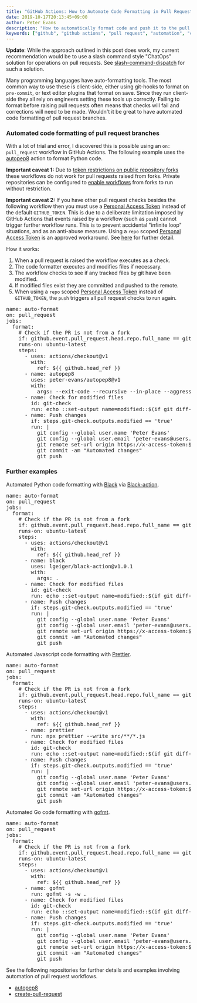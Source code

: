 ```yaml
---
title: "GitHub Actions: How to Automate Code Formatting in Pull Requests"
date: 2019-10-17T20:13:45+09:00
author: Peter Evans
description: "How to automatically format code and push it to the pull request branch with GitHub Actions"
keywords: ["github", "github actions", "pull request", "automation", "code formatting", "autopep8", "black", "prettier", "gofmt"]
---
```


**Update**: While the approach outlined in this post does work, my current recommendation would be to use a slash command style "ChatOps" solution for operations on pull requests. See [slash-command-dispatch](https://github.com/peter-evans/slash-command-dispatch) for such a solution.

Many programming languages have auto-formatting tools. The most common way to use these is client-side, either using git-hooks to format on `pre-commit`, or text editor plugins that format on save. Since they run client-side they all rely on engineers setting these tools up correctly. Failing to format before raising pull requests often means that checks will fail and corrections will need to be made. Wouldn't it be great to have automated code formatting of pull request branches.

### Automated code formatting of pull request branches

With a lot of trial and error, I discovered this is possible using an `on: pull_request` workflow in GitHub Actions. The following example uses the [autopep8](https://github.com/peter-evans/autopep8) action to format Python code.

**Important caveat 1:** Due to [token restrictions on public repository forks](https://docs.github.com/en/actions/configuring-and-managing-workflows/authenticating-with-the-github_token#permissions-for-the-github_token) these workflows do not work for pull requests raised from forks.
Private repositories can be configured to [enable workflows](https://docs.github.com/en/github/administering-a-repository/disabling-or-limiting-github-actions-for-a-repository#enabling-workflows-for-private-repository-forks) from forks to run without restriction.

**Important caveat 2:** If you have other pull request checks besides the following workflow then you must use a [Personal Access Token](https://docs.github.com/en/github/authenticating-to-github/creating-a-personal-access-token) instead of the default `GITHUB_TOKEN`.
This is due to a deliberate limitation imposed by GitHub Actions that events raised by a workflow (such as `push`) cannot trigger further workflow runs.
This is to prevent accidental "infinite loop" situations, and as an anti-abuse measure.
Using a `repo` scoped [Personal Access Token](https://docs.github.com/en/github/authenticating-to-github/creating-a-personal-access-token) is an approved workaround. See [here](https://github.com/peter-evans/create-pull-request/blob/master/docs/concepts-guidelines.md#triggering-further-workflow-runs) for further detail.

How it works:

1. When a pull request is raised the workflow executes as a check.
2. The code formatter executes and modifies files if necessary.
3. The workflow checks to see if any tracked files by git have been modified.
4. If modified files exist they are committed and pushed to the remote.
5. When using a `repo` scoped [Personal Access Token](https://docs.github.com/en/github/authenticating-to-github/creating-a-personal-access-token) instead of `GITHUB_TOKEN`, the `push` triggers all pull request checks to run again.

<div class="highlight highlight-source-yaml"><pre><span class="pl-ent">name</span>: <span class="pl-s">auto-format</span>
<span class="pl-ent">on</span>: <span class="pl-s">pull_request</span>
<span class="pl-ent">jobs</span>:
  <span class="pl-ent">format</span>:
    <span class="pl-c"><span class="pl-c">#</span> Check if the PR is not from a fork</span>
    <span class="pl-ent">if</span>: <span class="pl-s">github.event.pull_request.head.repo.full_name == github.repository</span>
    <span class="pl-ent">runs-on</span>: <span class="pl-s">ubuntu-latest</span>
    <span class="pl-ent">steps</span>:
      - <span class="pl-ent">uses</span>: <span class="pl-s">actions/checkout@v1</span>
        <span class="pl-ent">with</span>:
          <span class="pl-ent">ref</span>: <span class="pl-s">${{ github.head_ref }}</span>
      - <span class="pl-ent">name</span>: <span class="pl-s">autopep8</span>
        <span class="pl-ent">uses</span>: <span class="pl-s">peter-evans/autopep8@v1</span>
        <span class="pl-ent">with</span>:
          <span class="pl-ent">args</span>: <span class="pl-s">--exit-code --recursive --in-place --aggressive --aggressive .</span>
      - <span class="pl-ent">name</span>: <span class="pl-s">Check for modified files</span>
        <span class="pl-ent">id</span>: <span class="pl-s">git-check</span>
        <span class="pl-ent">run</span>: <span class="pl-s">echo ::set-output name=modified::$(if git diff-index --quiet HEAD --; then echo "false"; else echo "true"; fi)</span>
      - <span class="pl-ent">name</span>: <span class="pl-s">Push changes</span>
        <span class="pl-ent">if</span>: <span class="pl-s">steps.git-check.outputs.modified == 'true'</span>
        <span class="pl-ent">run</span>: <span class="pl-s">|</span>
<span class="pl-s">          git config --global user.name 'Peter Evans'</span>
<span class="pl-s">          git config --global user.email 'peter-evans@users.noreply.github.com'</span>
<span class="pl-s">          git remote set-url origin https://x-access-token:${{ secrets.GITHUB_TOKEN }}@github.com/${{ github.repository }}</span>
<span class="pl-s">          git commit -am "Automated changes"</span>
<span class="pl-s">          git push</span></pre></div>

### Further examples

Automated Python code formatting with [Black](https://github.com/psf/black) via [Black-action](https://github.com/lgeiger/black-action).

<div class="highlight highlight-source-yaml"><pre><span class="pl-ent">name</span>: <span class="pl-s">auto-format</span>
<span class="pl-ent">on</span>: <span class="pl-s">pull_request</span>
<span class="pl-ent">jobs</span>:
  <span class="pl-ent">format</span>:
    <span class="pl-c"><span class="pl-c">#</span> Check if the PR is not from a fork</span>
    <span class="pl-ent">if</span>: <span class="pl-s">github.event.pull_request.head.repo.full_name == github.repository</span>
    <span class="pl-ent">runs-on</span>: <span class="pl-s">ubuntu-latest</span>
    <span class="pl-ent">steps</span>:
      - <span class="pl-ent">uses</span>: <span class="pl-s">actions/checkout@v1</span>
        <span class="pl-ent">with</span>:
          <span class="pl-ent">ref</span>: <span class="pl-s">${{ github.head_ref }}</span>
      - <span class="pl-ent">name</span>: <span class="pl-s">black</span>
        <span class="pl-ent">uses</span>: <span class="pl-s">lgeiger/black-action@v1.0.1</span>
        <span class="pl-ent">with</span>:
          <span class="pl-ent">args</span>: <span class="pl-s">.</span>
      - <span class="pl-ent">name</span>: <span class="pl-s">Check for modified files</span>
        <span class="pl-ent">id</span>: <span class="pl-s">git-check</span>
        <span class="pl-ent">run</span>: <span class="pl-s">echo ::set-output name=modified::$(if git diff-index --quiet HEAD --; then echo "false"; else echo "true"; fi)</span>
      - <span class="pl-ent">name</span>: <span class="pl-s">Push changes</span>
        <span class="pl-ent">if</span>: <span class="pl-s">steps.git-check.outputs.modified == 'true'</span>
        <span class="pl-ent">run</span>: <span class="pl-s">|</span>
<span class="pl-s">          git config --global user.name 'Peter Evans'</span>
<span class="pl-s">          git config --global user.email 'peter-evans@users.noreply.github.com'</span>
<span class="pl-s">          git remote set-url origin https://x-access-token:${{ secrets.GITHUB_TOKEN }}@github.com/${{ github.repository }}</span>
<span class="pl-s">          git commit -am "Automated changes"</span>
<span class="pl-s">          git push</span></pre></div>

Automated Javascript code formatting with [Prettier](https://prettier.io/).

<div class="highlight highlight-source-yaml"><pre><span class="pl-ent">name</span>: <span class="pl-s">auto-format</span>
<span class="pl-ent">on</span>: <span class="pl-s">pull_request</span>
<span class="pl-ent">jobs</span>:
  <span class="pl-ent">format</span>:
    <span class="pl-c"><span class="pl-c">#</span> Check if the PR is not from a fork</span>
    <span class="pl-ent">if</span>: <span class="pl-s">github.event.pull_request.head.repo.full_name == github.repository</span>
    <span class="pl-ent">runs-on</span>: <span class="pl-s">ubuntu-latest</span>
    <span class="pl-ent">steps</span>:
      - <span class="pl-ent">uses</span>: <span class="pl-s">actions/checkout@v1</span>
        <span class="pl-ent">with</span>:
          <span class="pl-ent">ref</span>: <span class="pl-s">${{ github.head_ref }}</span>
      - <span class="pl-ent">name</span>: <span class="pl-s">prettier</span>
        <span class="pl-ent">run</span>: <span class="pl-s">npx prettier --write src/**/*.js</span>
      - <span class="pl-ent">name</span>: <span class="pl-s">Check for modified files</span>
        <span class="pl-ent">id</span>: <span class="pl-s">git-check</span>
        <span class="pl-ent">run</span>: <span class="pl-s">echo ::set-output name=modified::$(if git diff-index --quiet HEAD --; then echo "false"; else echo "true"; fi)</span>
      - <span class="pl-ent">name</span>: <span class="pl-s">Push changes</span>
        <span class="pl-ent">if</span>: <span class="pl-s">steps.git-check.outputs.modified == 'true'</span>
        <span class="pl-ent">run</span>: <span class="pl-s">|</span>
<span class="pl-s">          git config --global user.name 'Peter Evans'</span>
<span class="pl-s">          git config --global user.email 'peter-evans@users.noreply.github.com'</span>
<span class="pl-s">          git remote set-url origin https://x-access-token:${{ secrets.GITHUB_TOKEN }}@github.com/${{ github.repository }}</span>
<span class="pl-s">          git commit -am "Automated changes"</span>
<span class="pl-s">          git push</span></pre></div>

Automated Go code formatting with [gofmt](https://golang.org/cmd/gofmt/).

<div class="highlight highlight-source-yaml"><pre><span class="pl-ent">name</span>: <span class="pl-s">auto-format</span>
<span class="pl-ent">on</span>: <span class="pl-s">pull_request</span>
<span class="pl-ent">jobs</span>:
  <span class="pl-ent">format</span>:
    <span class="pl-c"><span class="pl-c">#</span> Check if the PR is not from a fork</span>
    <span class="pl-ent">if</span>: <span class="pl-s">github.event.pull_request.head.repo.full_name == github.repository</span>
    <span class="pl-ent">runs-on</span>: <span class="pl-s">ubuntu-latest</span>
    <span class="pl-ent">steps</span>:
      - <span class="pl-ent">uses</span>: <span class="pl-s">actions/checkout@v1</span>
        <span class="pl-ent">with</span>:
          <span class="pl-ent">ref</span>: <span class="pl-s">${{ github.head_ref }}</span>
      - <span class="pl-ent">name</span>: <span class="pl-s">gofmt</span>
        <span class="pl-ent">run</span>: <span class="pl-s">gofmt -s -w .</span>
      - <span class="pl-ent">name</span>: <span class="pl-s">Check for modified files</span>
        <span class="pl-ent">id</span>: <span class="pl-s">git-check</span>
        <span class="pl-ent">run</span>: <span class="pl-s">echo ::set-output name=modified::$(if git diff-index --quiet HEAD --; then echo "false"; else echo "true"; fi)</span>
      - <span class="pl-ent">name</span>: <span class="pl-s">Push changes</span>
        <span class="pl-ent">if</span>: <span class="pl-s">steps.git-check.outputs.modified == 'true'</span>
        <span class="pl-ent">run</span>: <span class="pl-s">|</span>
<span class="pl-s">          git config --global user.name 'Peter Evans'</span>
<span class="pl-s">          git config --global user.email 'peter-evans@users.noreply.github.com'</span>
<span class="pl-s">          git remote set-url origin https://x-access-token:${{ secrets.GITHUB_TOKEN }}@github.com/${{ github.repository }}</span>
<span class="pl-s">          git commit -am "Automated changes"</span>
<span class="pl-s">          git push</span></pre></div>

See the following repositories for further details and examples involving automation of pull request workflows.

- [autopep8](https://github.com/peter-evans/autopep8)
- [create-pull-request](https://github.com/peter-evans/create-pull-request)
